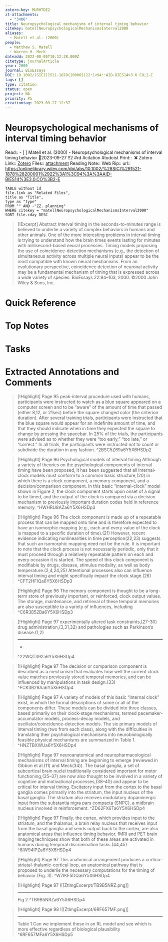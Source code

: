 ```yaml
---
zotero-key: MURHTDE2
zt-attachments:
  - "3406"
title: Neuropsychological mechanisms of interval timing behavior
citekey: matellNeuropsychologicalMechanismsInterval2000
aliases:
  - Matell et al. (2000)
people:
  - Matthew S. Matell
  - Warren H. Meck
dateadd: 2022-08-05T10:12:28.000Z
citetype: journalArticle
year: 2000
journal: BioEssays
DOI: 10.1002/(SICI)1521-1878(200001)22:1<94::AID-BIES14>3.0.CO;2-E
tags: []
type: citation
status: open
project: NA
priority: P5
creationtag: 2023-09-27 12:37
---
```

# Neuropsychological mechanisms of interval timing behavior
Read:: - [ ] Matell et al. (2000) - Neuropsychological mechanisms of interval timing behavior 🛫2023-09-27 !!2 #rd #citation #todoist
Print::  ❌
Zotero Link:: [Zotero](zotero://select/library/items/MURHTDE2) 
Files:: [attachment](<file:///C:/Users/michaelt/Insync/m@tarlton.info/Google%20Drive/06.%20Zotero/storage/6Y5X6HSD/Matell_Meck_2000_Neuropsychological%20mechanisms%20of%20interval%20timing%20behavior.pdf>)
Reading Note::
Web Rip::
url:: https://onlinelibrary.wiley.com/doi/abs/10.1002/%28SICI%291521-1878%28200001%2922%3A1%3C94%3A%3AAID-BIES14%3E3.0.CO%3B2-E

```dataview
TABLE without id
file.link as "Related Files",
title as "Title",
type as "type"
FROM "" AND -"ZZ. planning"
WHERE citekey = "matellNeuropsychologicalMechanismsInterval2000" 
SORT file.cday DESC
```

> [!Excerpt] Abstract
> Interval timing in the seconds-to-minutes range is believed to underlie a variety of complex behaviors in humans and other animals. One of the more interesting problems in interval timing is trying to understand how the brain times events lasting for minutes with millisecond-based neural processes. Timing models proposing the use of coincidence-detection mechanisms (e.g., the detection of simultaneous activity across multiple neural inputs) appear to be the most compatible with known neural mechanisms. From an evolutionary perspective, coincidence detection of neuronal activity may be a fundamental mechanism of timing that is expressed across a wide variety of species. BioEssays 22:94–103, 2000. ©2000 John Wiley & Sons, Inc.

# Quick Reference

# Top Notes

# Tasks










# Extracted Annotations and Comments

> [!Highlight] Page 95
> 	peak-interval procedure used with humans, participants were instructed to watch as a blue square appeared on a computer screen and to be “aware” of the amount of time that passed (either 8,12, or 21sec) before the square changed color (the criterion duration). After several training trials, participants were instructed that the blue square would appear for an indefinite amount of time, and that they should indicate when in time they expected the square to change by pressing the spacebar. In 25% of the trials, the participants were advised as to whether they were “too early,” “too late,” or “correct.” In all trials, the participants were instructed not to count or subdivide the duration in any fashion.
> ^2BSC5Z69a6Y5X6HSDp2

> [!Highlight] Page 96
> 	Psychological models of interval timing Although a variety of theories on the psychological components of interval timing have been proposed, it has been suggested that all internal-clock models must conform to a common basic structure,(20) in which there is a clock component, a memory component, and a decision/comparison component. In this basic “internal-clock” model shown in Figure 2, the clock component starts upon onset of a signal to be timed, and the output of the clock is compared via a decision mechanism to previously important duration codes held in reference memory.
> ^HWHRU8AZa6Y5X6HSDp3

> [!Highlight] Page 96
> 	The clock component is made up of a repeatable process that can be mapped onto time and is therefore expected to have an isomorphic mapping (e.g., each and every value of the clock is mapped to a specific duration of time).(21) However, recent evidence indicating nonlinearities in time perception(22,23) suggests that such an isomorphic mapping need not be the rule. It is important to note that the clock process is not necessarily periodic, only that it must proceed through a relatively repeatable pattern on each and every occasion it is started. The speed of this clock component is modifiable by drugs, disease, stimulus modality, as well as body temperature.(2,4,24,25) Attentional processes also can influence interval timing and might specifically impact the clock stage.(26)
> ^CFT2HFIQa6Y5X6HSDp3

> [!Highlight] Page 96
> 	The memory component is thought to be a long-term store of previously important, or reinforced, clock output values. The storage, maintenance, and retrieval of these temporal memories are also susceptible to a variety of influences, including
> ^C6R3852Ba6Y5X6HSDp3

> [!Highlight] Page 97
> 	experimentally altered task constraints,(27–30) drug administration,(3,31,32) and pathologies such as Parkinson’s disease.(1,2)
>     
> ---
> 	+
> ^22WQT392a6Y5X6HSDp4

> [!Highlight] Page 97
> 	The decision or comparison component is described as a mechanism that evaluates how well the current clock value matches previously stored temporal memories, and can be influenced by manipulations in task design.(33)
> ^FCK3B28Aa6Y5X6HSDp4

> [!Highlight] Page 97
> 	A variety of models of this basic “internal clock” exist, in which the formal descriptions of some or all of the components differ. These models can be divided into three classes, based primarily on their clock-stage mechanisms, termed pacemaker-accumulator models, process-decay models, and oscillator/coincidence-detection models. The six primary models of interval timing (two from each class), along with the difficulties in translating their psychological mechanisms into neurobiologically feasible physical mechanisms are summarized in Table 1.
> ^HNZTBXWUa6Y5X6HSDp4

> [!Highlight] Page 97
> 	neuroanatomical and neuropharmacological mechanisms of interval timing are beginning to emerge (reviewed in Gibbon et al.(11) and Meck(34)). The basal ganglia, a set of subcortical brain nuclei traditionally considered important for motor functioning,(35–37) are now also thought to be involved in a variety of cognitive and motivational processes,(38–40) and appear to be critical for interval timing. Excitatory input from the cortex to the basal ganglia comes primarily into the striatum, the input nucleus of the basal ganglia. The striatum also receives modulatory dopaminergic input from the substantia nigra pars compacta (SNPC), a midbrain nucleus involved in reinforcement.
> ^ZD62FX6Ta6Y5X6HSDp4

> [!Highlight] Page 97
> 	Finally, the cortex, which provides input to the striatum, and the thalamus, a brain relay nucleus that receives input from the basal ganglia and sends output back to the cortex, are also anatomical areas that influence timing behavior. fMRI and PET brain imaging techniques show that both of these areas are activated in humans during temporal discrimination tasks.(44,45)
> ^8IW94IPZa6Y5X6HSDp4

> [!Highlight] Page 97
> 	This anatomical arrangement produces a cortico-striatal-thalamic-cortical loop, an anatomical pathway that is proposed to underlie the necessary computations for the timing of behavior (Fig. 3).
> ^W7IKF5DQa6Y5X6HSDp4

> [!Highlight] Page 97
> 	![[ZtImgExcerpt/TB9B5NRZ.png]]
>     
> ---
> 	Fig 2
> ^TB9B5NRZa6Y5X6HSDp4

> [!Highlight] Page 98
> 	![[ZtImgExcerpt/6RF657MF.png]]
>     
> ---
> 	Table 1
> Can we implement these in an RL model and see which is more effective regardless of biological plausibility
> ^6RF657MFa6Y5X6HSDp5















